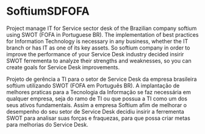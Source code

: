 # SoftiumSDFOFA
Project manage IT for Service sector desk of the Brazilian company softium using SWOT (FOFA in Portuguese BR).
The implementation of best practices for Information Technology is necessary in any business, whether the IT branch or has IT as one of its key assets. So softium company in order to improve the performance of your Service Desk industry decided insirir SWOT ferrementa to analyze their strengths and weaknesses, so you can create goals for Service Desk improvements.

Projeto de gerência a TI para o setor de Service Desk da empresa brasileira softium utilizando SWOT (FOFA em Português BR).
A implantação de melhores praticas para a Tecnologia da Informação se faz necessária em qualquer empresa, seja do ramo de TI ou que possua a TI como um dos seus ativos fundamentais. Assim a empresa Softium afim de melhorar o desempenho do seu setor de Service Desk decidiu insirir a ferrementa SWOT para analisar suas forças e fraquezas, para que possa criar metas para melhorias do Service Desk.
